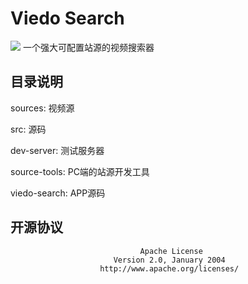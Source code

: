 <!--
 * @Author: your name
 * @Date: 2020-07-06 22:20:25
 * @LastEditTime: 2020-07-14 19:21:17
 * @LastEditors: Please set LastEditors
 * @Description: In User Settings Edit
 * @FilePath: \VideoSearch\readme.md
--> 
# Viedo Search
![](https://github.com/WumaCoder/viedo-search/workflows/SyncToGitee/badge.svg?branch=dev)
一个强大可配置站源的视频搜索器

## 目录说明

sources: 视频源

src: 源码

  dev-server: 测试服务器

  source-tools: PC端的站源开发工具

  viedo-search: APP源码

## 开源协议

                                 Apache License
                           Version 2.0, January 2004
                        http://www.apache.org/licenses/